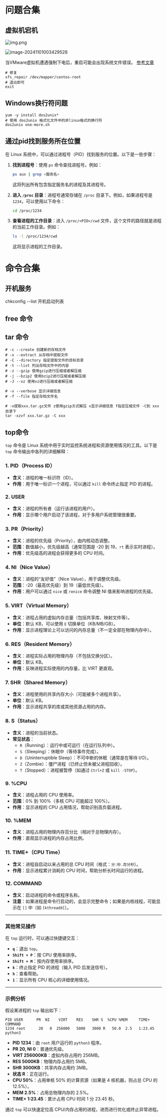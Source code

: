 # 问题合集

## 虚拟机宕机

![img.png](linux虚拟机宕机日志截图.png)

![image-20241101003429528](C:\dataz\Project\study-demo\note\images\image-20241101003429528.png)

当VMware虚拟机遭遇强制下电后，重启可能会出现系统文件错误。
[参考文章](https://blog.csdn.net/zhanremo3062/article/details/113842682)

```shell
# 修复
xfs_repair /dev/mapper/centos-root
# 退出即可
exit
```



## Windows换行符问题

```shell
yum -y install dos2unix*
# 使用 dos2unix 格式化文件中的非linux格式的换行符
dos2unix one-more.sh
```



## 通过pid找到服务所在位置

在 Linux 系统中，可以通过进程号（PID）找到服务的位置。以下是一些步骤：

1. **找到进程号**：使用 `ps` 命令查找进程号。例如：
   ```bash
   ps aux | grep <服务名>
   ```
   这将列出所有包含指定服务名的进程及其进程号。

2. **进入 `/proc` 目录**：进程号通常存储在 `/proc` 目录下。例如，如果进程号是 `1234`，可以使用以下命令：
   ```bash
   cd /proc/1234
   ```

3. **查看进程的工作目录**：进入 `/proc/<PID>/cwd` 文件，这个文件的路径就是进程的当前工作目录。例如：
   ```bash
   ls -l /proc/1234/cwd
   ```
   这将显示进程的工作目录。



# 命令合集

## 开机服务

chkconfig --list 开机启动列表

## free 命令



## tar 命令

```shell
# -c --create 创建新的存档文件
# -x --extract 从存档中提取文件
# -C --directory 指定提取文件的目标目录
# -t --list 列出存档文件中的内容
# -z --gzip 使用gzip进行压缩或者解压缩
# -j --bzip2 使用bzip2进行压缩或者解压缩
# -J --xz 使用xz进行压缩或者解压缩

# -v --verbose 显示详细信息
# -f --file 指定存档文件名

# -x提取xxx.tar.gz文件 z使用gzip方式解压 v显示详细信息 f指定压缩文件 -C到 xxx目录下 
tar -xzvf xxx.tar.gz -C xxx
```

## top命令

`top` 命令是 Linux 系统中用于实时监控系统进程和资源使用情况的工具。以下是 `top` 命令输出中各列的详细解释：

### 1. **PID（Process ID）**
   - **含义**：进程的唯一标识符（ID）。
   - **作用**：用于唯一标识一个进程，可以通过 `kill` 命令终止指定 PID 的进程。

### 2. **USER**
   - **含义**：进程的所有者（运行该进程的用户）。
   - **作用**：显示哪个用户启动了该进程，对于多用户系统管理很重要。

### 3. **PR（Priority）**
   - **含义**：进程的优先级（Priority），由内核动态调整。
   - **范围**：数值越小，优先级越高（通常范围是 -20 到 19，`rt` 表示实时进程）。
   - **作用**：优先级高的进程会获得更多的 CPU 时间。

### 4. **NI（Nice Value）**
   - **含义**：进程的“友好值”（Nice Value），用于调整优先级。
   - **范围**：-20（最高优先级）到 19（最低优先级）。
   - **作用**：用户可以通过 `nice` 或 `renice` 命令调整 NI 值来影响进程的优先级。

### 5. **VIRT（Virtual Memory）**
   - **含义**：进程占用的虚拟内存总量（包括共享库、映射文件等）。
   - **单位**：默认 KB，可以使用 `E` 切换单位（KB/MB/GB）。
   - **作用**：显示进程理论上可以访问的内存总量（不一定全部在物理内存中）。

### 6. **RES（Resident Memory）**
   - **含义**：进程实际占用的物理内存（不包括交换分区）。
   - **单位**：默认 KB。
   - **作用**：反映进程实际使用的内存量，比 VIRT 更直观。

### 7. **SHR（Shared Memory）**
   - **含义**：进程使用的共享内存大小（可能被多个进程共享）。
   - **单位**：默认 KB。
   - **作用**：显示进程共享的库或其他资源占用的内存。

### 8. **S（Status）**
   - **含义**：进程的当前状态。
   - **常见状态**：
     - `R`（Running）：运行中或可运行（在运行队列中）。
     - `S`（Sleeping）：休眠中（等待事件完成）。
     - `D`（Uninterruptible Sleep）：不可中断的休眠（通常是在等待 I/O）。
     - `Z`（Zombie）：僵尸进程（已终止但未被父进程回收）。
     - `T`（Stopped）：进程被暂停（如通过 `Ctrl+Z` 或 `kill -STOP`）。

### 9. **%CPU**
   - **含义**：进程占用的 CPU 使用率。
   - **范围**：0% 到 100%（多核 CPU 可能超过 100%）。
   - **作用**：显示进程的 CPU 占用情况，帮助识别高负载进程。

### 10. **%MEM**
   - **含义**：进程占用的物理内存百分比（相对于总物理内存）。
   - **作用**：直观显示进程的内存占用比例。

### 11. **TIME+（CPU Time）**
   - **含义**：进程自启动以来占用的总 CPU 时间（格式：`分:秒.百分秒`）。
   - **作用**：显示进程累计消耗的 CPU 时间，帮助分析长时间运行的进程。

### 12. **COMMAND**
   - **含义**：启动进程的命令或程序名称。
   - **注意**：如果进程是命令行启动的，会显示完整命令；如果是内核线程，可能显示在 `[]` 中（如 `[kthreadd]`）。

---

### 其他常见操作
在 `top` 运行时，可以通过快捷键交互：
- **`q`**：退出 `top`。
- **`Shift + P`**：按 CPU 使用率排序。
- **`Shift + M`**：按内存使用率排序。
- **`k`**：终止指定 PID 的进程（输入 PID 后发送信号）。
- **`h`**：查看帮助。
- **`1`**：显示所有 CPU 核心的详细使用情况。

---

### 示例分析
假设某进程的 `top` 输出如下：
```
PID USER      PR  NI    VIRT    RES    SHR S  %CPU %MEM     TIME+ COMMAND
1234 root      20   0  256000   5000   3000 R   50.0  2.5   1:23.45 python3
```
- **PID 1234**：由 `root` 用户运行的 `python3` 程序。
- **PR 20, NI 0**：普通优先级。
- **VIRT 256000KB**：虚拟内存占用约 256MB。
- **RES 5000KB**：物理内存占用约 5MB。
- **SHR 3000KB**：共享内存占用约 3MB。
- **状态 R**：正在运行。
- **CPU 50%**：占用单核 50% 的计算资源（如果是 4 核机器，则占总 CPU 的 12.5%）。
- **MEM 2.5%**：占用总物理内存的 2.5%。
- **TIME+ 1:23.45**：累计占用 CPU 时间 1 分 23.45 秒。

通过 `top` 可以快速定位高 CPU/内存占用的进程，进而进行优化或终止异常进程。
